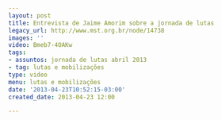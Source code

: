 ```yaml
---
layout: post
title: Entrevista de Jaime Amorim sobre a jornada de lutas
legacy_url: http://www.mst.org.br/node/14738
images: ''
video: Bmeb7-4OAKw
tags:
- assuntos: jornada de lutas abril 2013
- tag: lutas e mobilizações
type: video
menu: lutas e mobilizações
date: '2013-04-23T10:52:15-03:00'
created_date: 2013-04-23 12:00

---
```

<p>&nbsp;</p><p style="text-align: center;"><object data="http://www.youtube.com/v/Bmeb7-4OAKw&amp;feature" type="application/x-shockwave-flash" height="500" width="600"><param name="data" value="http://www.youtube.com/v/Bmeb7-4OAKw&amp;feature"><param name="src" value="http://www.youtube.com/v/Bmeb7-4OAKw&amp;feature"></object></p>
